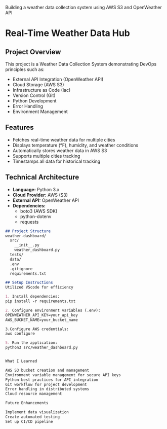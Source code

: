 Building a weather data collection system using AWS S3 and OpenWeather API

# Real-Time Weather Data Hub

## Project Overview
This project is a Weather Data Collection System demonstrating DevOps principles such as:

- External API Integration (OpenWeather API)
- Cloud Storage (AWS S3)
- Infrastructure as Code (Iac)
- Version Control (Git)
- Python Development
- Error Handling
- Environment Management

## Features
- Fetches real-time weather data for multiple cities
- Displays temperature (°F), humidity, and weather conditions
- Automatically stores weather data in AWS S3
- Supports multiple cities tracking
- Timestamps all data for historical tracking

## Technical Architecture
- **Language:** Python 3.x
- **Cloud Provider:** AWS (S3)
- **External API:** OpenWeather API
- **Dependencies:** 
  - boto3 (AWS SDK)
  - python-dotenv
  - requests

```markdown
## Project Structure
weather-dashboard/
  src/
    __init__.py
    weather_dashboard.py
  tests/
  data/
  .env
  .gitignore
  requirements.txt

## Setup Instructions
Utilized VScode for efficiency

1. Install dependencies:
pip install -r requirements.txt

2. Configure environment variables (.env):
OPENWEATHER_API_KEY=your_api_key
AWS_BUCKET_NAME=your_bucket_name

3.Configure AWS credentials:
aws configure

5. Run the application:
python3 src/weather_dashboard.py


What I Learned

AWS S3 bucket creation and management
Environment variable management for secure API keys
Python best practices for API integration
Git workflow for project development
Error handling in distributed systems
Cloud resource management

Future Enhancements

Implement data visualization
Create automated testing
Set up CI/CD pipeline
